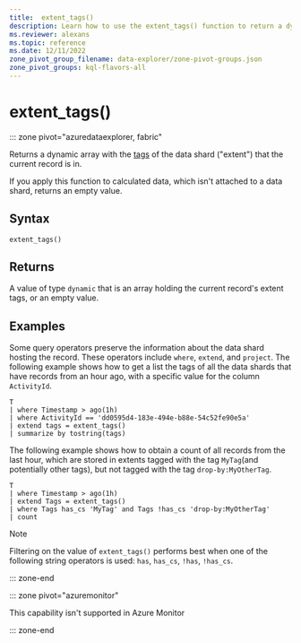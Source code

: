 ```yaml
---
title:  extent_tags()
description: Learn how to use the extent_tags() function to return a dynamic array of the data shard that the current record is in.
ms.reviewer: alexans
ms.topic: reference
ms.date: 12/11/2022
zone_pivot_group_filename: data-explorer/zone-pivot-groups.json
zone_pivot_groups: kql-flavors-all
---
```

# extent_tags()

::: zone pivot="azuredataexplorer, fabric"

Returns a dynamic array with the [tags](../management/extents-overview.md#extent-tagging) of the data shard ("extent") that the current record is in.

If you apply this function to calculated data, which isn't attached to a data shard, returns an empty value.

## Syntax

`extent_tags()`

## Returns

A value of type `dynamic` that is an array holding the current record's extent tags,
or an empty value.

## Examples

Some query operators preserve the information about the data shard hosting the record.
These operators include `where`, `extend`, and `project`.
The following example shows how to get a list the tags of all the data shards
that have records from an hour ago, with a specific value for the
column `ActivityId`.

```kusto
T
| where Timestamp > ago(1h)
| where ActivityId == 'dd0595d4-183e-494e-b88e-54c52fe90e5a'
| extend tags = extent_tags()
| summarize by tostring(tags)
```

The following example shows how to obtain a count of all records from the last hour, which are stored in extents tagged with the tag `MyTag`(and potentially other tags), but not tagged with the tag `drop-by:MyOtherTag`.

```kusto
T
| where Timestamp > ago(1h)
| extend Tags = extent_tags()
| where Tags has_cs 'MyTag' and Tags !has_cs 'drop-by:MyOtherTag'
| count
```

> [!NOTE]
> Filtering on the value of `extent_tags()` performs best when one of the following string operators is used:
> `has`, `has_cs`, `!has`, `!has_cs`.

::: zone-end

::: zone pivot="azuremonitor"

This capability isn't supported in Azure Monitor

::: zone-end

